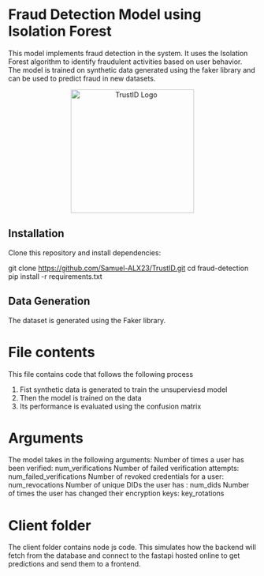 # Fraud Detection Model using Isolation Forest  
This model implements fraud detection in the system. It uses the Isolation Forest algorithm to identify fraudulent activities based on user behavior. The model is trained on synthetic data generated using the faker library and can be used to predict fraud in new datasets.  

<p align="center">
  <img src="https://github.com/Nexa-Bites/trustid_front_and_backend/blob/main/WhatsApp%20Image%202025-03-20%20at%2013.23.22_3df22ccf.png?raw=true" alt="TrustID Logo" width="250">
</p>

## Installation  
Clone this repository and install dependencies:  

git clone https://github.com/Samuel-ALX23/TrustID.git
cd fraud-detection
pip install -r requirements.txt

## Data Generation  
The dataset is generated using the Faker library.


# File contents
This file contains code that follows the following process 
1. Fist synthetic data is generated to train the unsuperviesd model
2. Then the model is trained on the data
3. Its performance is evaluated using the confusion matrix 

# Arguments
The model takes in the following arguments:
Number of times a user has been verified: num_verifications
Number of failed verification attempts: num_failed_verifications
Number of revoked credentials for a user: num_revocations
Number of unique DIDs the user has : num_dids
Number of times the user has changed their encryption keys: key_rotations

# Client folder
The client folder contains node js code. This simulates how the backend will fetch from the database and connect to the fastapi hosted online to get predictions and send them to a frontend.
